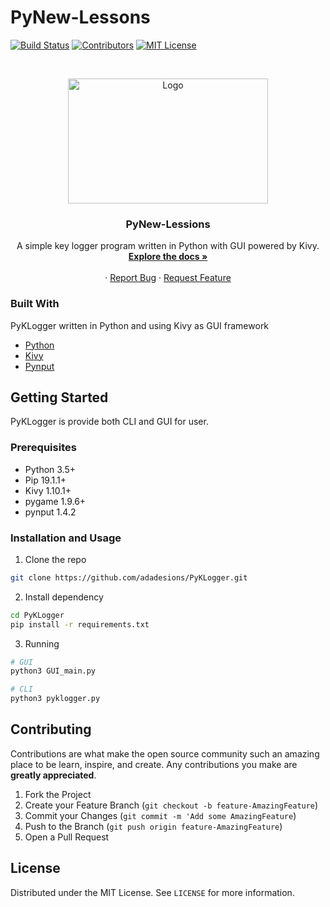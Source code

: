 # PyNew-Lessons

<!-- PROJECT SHIELDS -->
[![Build Status][build-shield]]()
[![Contributors][contributors-shield]]()
[![MIT License][license-shield]][license-url]

<!-- PROJECT LOGO -->
<br />
<p align="center">
  <a href="https://github.com/adadesions/PyKLogger">
    <img src="https://firebasestorage.googleapis.com/v0/b/adabrain-9229.appspot.com/o/PyNew-Lessions%2Flogo_white_background.jpg?alt=media&token=afb5d113-8466-4fc5-a58f-fce8f46eaf71" alt="Logo" width="320" height="200">
  </a>

  <h3 align="center">PyNew-Lessions</h3>

  <p align="center">
    A simple key logger program written in Python with GUI powered by Kivy.
    <br />
    <a href="https://github.com/adadesions/PyNew-Lessons"><strong>Explore the docs »</strong></a>
    <br />
    <br />
    ·
    <a href="https://github.com/adadesions/PyNew-Lessons/issues">Report Bug</a>
    ·
    <a href="https://github.com/adadesions/PyNew-Lessons/issues">Request Feature</a>
  </p>
</p>


<!-- ABOUT THE PROJECT -->
### Built With
PyKLogger written in Python and using Kivy as GUI framework 
* [Python](https://python.org)
* [Kivy](https://kivy.org)
* [Pynput](https://pynput.readthedocs.io/en/latest)



<!-- GETTING STARTED -->
## Getting Started

PyKLogger is provide both CLI and GUI for user.

### Prerequisites
* Python 3.5+
* Pip 19.1.1+
* Kivy 1.10.1+
* pygame 1.9.6+
* pynput 1.4.2


### Installation and Usage

1. Clone the repo
```sh
git clone https://github.com/adadesions/PyKLogger.git
```
2. Install dependency
```sh
cd PyKLogger
pip install -r requirements.txt
```

3. Running
```python
# GUI
python3 GUI_main.py

# CLI
python3 pyklogger.py
```


<!-- CONTRIBUTING -->
## Contributing

Contributions are what make the open source community such an amazing place to be learn, inspire, and create. Any contributions you make are **greatly appreciated**.

1. Fork the Project
2. Create your Feature Branch (`git checkout -b feature-AmazingFeature`)
3. Commit your Changes (`git commit -m 'Add some AmazingFeature`)
4. Push to the Branch (`git push origin feature-AmazingFeature`)
5. Open a Pull Request



<!-- LICENSE -->
## License

Distributed under the MIT License. See `LICENSE` for more information.








<!-- MARKDOWN LINKS & IMAGES -->
[build-shield]: https://img.shields.io/badge/build-passing-brightgreen.svg?style=flat-square
[contributors-shield]: https://img.shields.io/badge/contributors-1-orange.svg?style=flat-square
[license-shield]: https://img.shields.io/badge/license-MIT-blue.svg?style=flat-square
[license-url]: https://choosealicense.com/licenses/mit
[linkedin-shield]: https://img.shields.io/badge/-LinkedIn-black.svg?style=flat-square&logo=linkedin&colorB=555
[start-screenshot]: https://raw.githubusercontent.com/adadesions/PyKLogger/master/screenshots/startup_screen.png
